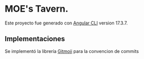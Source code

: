 # MOE's Tavern.

Este proyecto fue generado con [Angular CLI](https://github.com/angular/angular-cli) version 17.3.7.

## Implementaciones
Se implementó la librería [Gitmoji](https://gitmoji.dev/) para la convencion de commits
